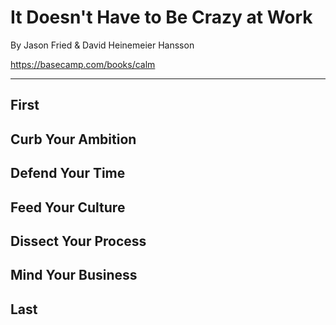 # It Doesn't Have to Be Crazy at Work

By Jason Fried & David Heinemeier Hansson

<https://basecamp.com/books/calm>

---

## First
## Curb Your Ambition
## Defend Your Time
## Feed Your Culture
## Dissect Your Process
## Mind Your Business 
## Last
